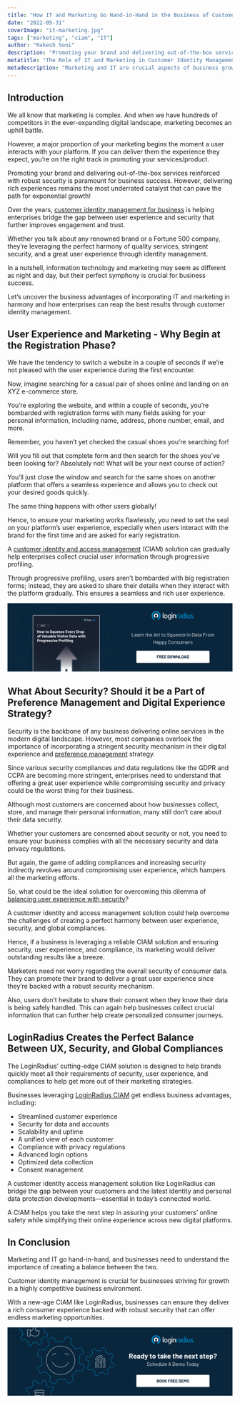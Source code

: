 ```yaml
---
title: "How IT and Marketing Go Hand-in-Hand in the Business of Customer Identity Management?"
date: "2022-05-31"
coverImage: "it-marketing.jpg"
tags: ["marketing", "ciam", "IT"]
author: "Rakesh Soni"
description: "Promoting your brand and delivering out-of-the-box services reinforced with robust security is paramount for business success. However, delivering rich experiences remains the most underrated catalyst that can pave the path for exponential growth!"
metatitle: "The Role of IT and Marketing in Customer Identity Management"
metadescription: "Marketing and IT are crucial aspects of business growth. Learn how a CIAM solution helps businesses by offering stringent security and a great user experience."
---
```


## Introduction 

We all know that marketing is complex. And when we have hundreds of competitors in the ever-expanding digital landscape, marketing becomes an uphill battle. 

However, a major proportion of your marketing begins the moment a user interacts with your platform. If you can deliver them the experience they expect, you’re on the right track in promoting your services/product. 

Promoting your brand and delivering out-of-the-box services reinforced with robust security is paramount for business success. However, delivering rich experiences remains the most underrated catalyst that can pave the path for exponential growth! 

Over the years, [customer identity management for business](https://www.loginradius.com/blog/identity/new-age-ciam/) is helping enterprises bridge the gap between user experience and security that further improves engagement and trust. 

Whether you talk about any renowned brand or a Fortune 500 company, they’re leveraging the perfect harmony of quality services, stringent security, and a great user experience through identity management. 

In a nutshell, information technology and marketing may seem as different as night and day, but their perfect symphony is crucial for business success. 

Let’s uncover the business advantages of incorporating IT and marketing in harmony and how enterprises can reap the best results through customer identity management. 


## User Experience and Marketing - Why Begin at the Registration Phase? 

We have the tendency to switch a website in a couple of seconds if we’re not pleased with the user experience during the first encounter. 

Now, imagine searching for a casual pair of shoes online and landing on an XYZ e-commerce store. 

You’re exploring the website, and within a couple of seconds, you’re bombarded with registration forms with many fields asking for your personal information, including name, address, phone number, email, and more. 

Remember, you haven’t yet checked the casual shoes you’re searching for! 

Will you fill out that complete form and then search for the shoes you’ve been looking for? Absolutely not! What will be your next course of action? 

You’ll just close the window and search for the same shoes on another platform that offers a seamless experience and allows you to check out your desired goods quickly. 

The same thing happens with other users globally!

Hence, to ensure your marketing works flawlessly, you need to set the seal on your platform’s user experience, especially when users interact with the brand for the first time and are asked for early registration. 

A [customer identity and access management](https://www.loginradius.com/blog/identity/customer-identity-and-access-management/) (CIAM) solution can gradually help enterprises collect crucial user information through progressive profiling.

Through progressive profiling, users aren’t bombarded with big registration forms; instead, they are asked to share their details when they interact with the platform gradually. This ensures a seamless and rich user experience. 

[![EB-progressive-profiling](EB-progressive-profiling.png)](https://www.loginradius.com/resource/how-to-squeeze-every-drop-of-progressive-profiling/)


## What About Security? Should it be a Part of Preference Management and Digital Experience Strategy?

Security is the backbone of any business delivering online services in the modern digital landscape. However, most companies overlook the importance of incorporating a stringent security mechanism in their digital experience and [preference management](https://www.loginradius.com/consent-management/) strategy. 

Since various security compliances and data regulations like the GDPR and CCPA are becoming more stringent, enterprises need to understand that offering a great user experience while compromising security and privacy could be the worst thing for their business. 

Although most customers are concerned about how businesses collect, store, and manage their personal information, many still don’t care about their data security. 

Whether your customers are concerned about security or not, you need to ensure your business complies with all the necessary security and data privacy regulations. 

But again, the game of adding compliances and increasing security indirectly revolves around compromising user experience, which hampers all the marketing efforts. 

So, what could be the ideal solution for overcoming this dilemma of [balancing user experience with security](https://www.loginradius.com/blog/identity/balancing-security-cx/)?

A customer identity and access management solution could help overcome the challenges of creating a perfect harmony between user experience, security, and global compliances. 

Hence, if a business is leveraging a reliable CIAM solution and ensuring security, user experience, and compliance, its marketing would deliver outstanding results like a breeze. 

Marketers need not worry regarding the overall security of consumer data. They can promote their brand to deliver a great user experience since they’re backed with a robust security mechanism. 

Also, users don’t hesitate to share their consent when they know their data is being safely handled. This can again help businesses collect crucial information that can further help create personalized consumer journeys. 


## LoginRadius Creates the Perfect Balance Between UX, Security, and Global Compliances

The LoginRadius’ cutting-edge CIAM solution is designed to help brands quickly meet all their requirements of security, user experience, and compliances to help get more out of their marketing strategies. 

Businesses leveraging [LoginRadius CIAM](https://www.loginradius.com/) get endless business advantages, including: 



* Streamlined customer experience
* Security for data and accounts
* Scalability and uptime
* A unified view of each customer
* Compliance with privacy regulations
* Advanced login options
* Optimized data collection
* Consent management

A customer identity access management solution like LoginRadius can bridge the gap between your customers and the latest identity and personal data protection developments—essential in today’s connected world. 

A CIAM helps you take the next step in assuring your customers’ online safety while simplifying their online experience across new digital platforms. 


## In Conclusion 

Marketing and IT go hand-in-hand, and businesses need to understand the importance of creating a balance between the two. 

Customer identity management is crucial for businesses striving for growth in a highly competitive business environment. 

With a new-age CIAM like LoginRadius, businesses can ensure they deliver a rich consumer experience backed with robust security that can offer endless marketing opportunities. 


[![book-a-demo-loginradius-banner](../../assets/book-a-demo-loginradius.png)](https://www.loginradius.com/book-a-demo/)